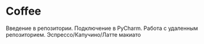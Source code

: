 # Coffee
Введение в репозитории. Подключение в PyCharm. Работа с удаленным репозиторием. Эспрессо/Капучино/Латте макиато
